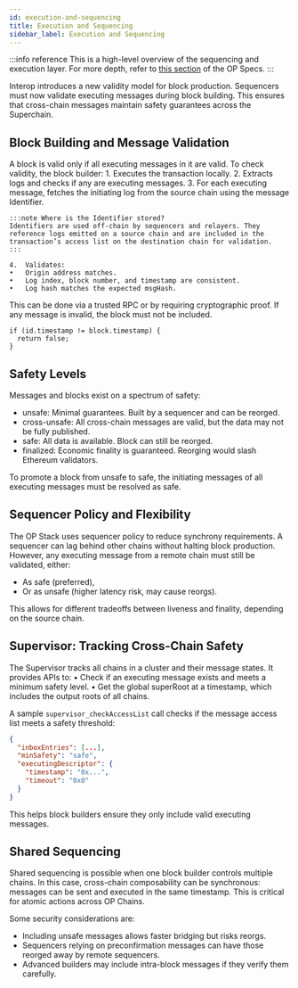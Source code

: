 ```yaml
---
id: execution-and-sequencing
title: Execution and Sequencing
sidebar_label: Execution and Sequencing
---
```


:::info reference
This is a high-level overview of the sequencing and execution layer. For more depth, refer to [this section](https://specs.optimism.io/interop/sequencer.html) of the OP Specs.
:::

Interop introduces a new validity model for block production. Sequencers must now validate executing messages during block building. This ensures that cross-chain messages maintain safety guarantees across the Superchain.

## Block Building and Message Validation

A block is valid only if all executing messages in it are valid. To check validity, the block builder:
	1.	Executes the transaction locally.
	2.	Extracts logs and checks if any are executing messages.
	3.	For each executing message, fetches the initiating log from the source chain using the message Identifier.
	
	:::note Where is the Identifier stored?
	Identifiers are used off-chain by sequencers and relayers. They reference logs emitted on a source chain and are included in the transaction’s access list on the destination chain for validation.
	:::

	4.	Validates:
	•	Origin address matches.
	•	Log index, block number, and timestamp are consistent.
	•	Log hash matches the expected msgHash.

This can be done via a trusted RPC or by requiring cryptographic proof. If any message is invalid, the block must not be included.

```solidity
if (id.timestamp != block.timestamp) {
  return false;
}
```

## Safety Levels

Messages and blocks exist on a spectrum of safety:
- unsafe: Minimal guarantees. Built by a sequencer and can be reorged.
- cross-unsafe: All cross-chain messages are valid, but the data may not be fully published.
- safe: All data is available. Block can still be reorged.
- finalized: Economic finality is guaranteed. Reorging would slash Ethereum validators.

To promote a block from unsafe to safe, the initiating messages of all executing messages must be resolved as safe.

## Sequencer Policy and Flexibility

The OP Stack uses sequencer policy to reduce synchrony requirements. A sequencer can lag behind other chains without halting block production. However, any executing message from a remote chain must still be validated, either:
- As safe (preferred),
- Or as unsafe (higher latency risk, may cause reorgs).

This allows for different tradeoffs between liveness and finality, depending on the source chain.

## Supervisor: Tracking Cross-Chain Safety

The Supervisor tracks all chains in a cluster and their message states. It provides APIs to:
	•	Check if an executing message exists and meets a minimum safety level.
	•	Get the global superRoot at a timestamp, which includes the output roots of all chains.

A sample `supervisor_checkAccessList` call checks if the message access list meets a safety threshold:
```json
{
  "inboxEntries": [...],
  "minSafety": "safe",
  "executingDescriptor": {
    "timestamp": "0x...",
    "timeout": "0x0"
  }
}
```

This helps block builders ensure they only include valid executing messages.

## Shared Sequencing

Shared sequencing is possible when one block builder controls multiple chains. In this case, cross-chain composability can be synchronous: messages can be sent and executed in the same timestamp. This is critical for atomic actions across OP Chains.

Some security considerations are: 
- Including unsafe messages allows faster bridging but risks reorgs.
- Sequencers relying on preconfirmation messages can have those reorged away by remote sequencers.
- Advanced builders may include intra-block messages if they verify them carefully.
